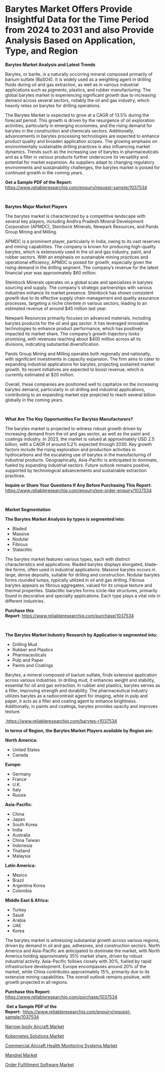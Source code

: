 <p><h1>Barytes Market Offers Provide Insightful Data for the Time Period from 2024 to 2031 and also Provide Analysis Based on Application, Type, and Region</h1></p><p><strong>Barytes Market Analysis and Latest Trends</strong></p>
<p><p>Barytes, or barite, is a naturally occurring mineral composed primarily of barium sulfate (BaSO4). It is widely used as a weighting agent in drilling fluids during oil and gas extraction, as well as in various industrial applications such as pigments, plastics, and rubber manufacturing. The global barytes market is experiencing significant growth due to increasing demand across several sectors, notably the oil and gas industry, which heavily relies on barytes for drilling operations.</p><p>The Barytes Market is expected to grow at a CAGR of 13.5% during the forecast period. This growth is driven by the resurgence of oil exploration activities, particularly in emerging economies, and the rising demand for barytes in the construction and chemicals sectors. Additionally, advancements in barytes processing technologies are expected to enhance product quality and broaden application scopes. The growing emphasis on environmentally sustainable drilling practices is also influencing market dynamics. Trends such as the increasing use of barytes in pharmaceuticals and as a filler in various products further underscore its versatility and potential for market expansion. As suppliers adapt to changing regulatory environments and sustainability challenges, the barytes market is poised for continued growth in the coming years.</p></p>
<p><strong>Get a Sample PDF of the Report:&nbsp;</strong> <a href="https://www.reliableresearchiq.com/enquiry/request-sample/1037534?utm_campaign=99&utm_medium=2&utm_source=Github&utm_content=ia&utm_term=05122024&utm_id=barytes">https://www.reliableresearchiq.com/enquiry/request-sample/1037534</a></p>
<p>&nbsp;</p>
<p><strong>Barytes Major Market Players</strong></p>
<p><p>The barytes market is characterized by a competitive landscape with several key players, including Andhra Pradesh Mineral Development Corporation (APMDC), Steinbock Minerals, Newpark Resources, and Pands Group Mining and Milling. </p><p>APMDC is a prominent player, particularly in India, owing to its vast reserves and mining capabilities. The company is known for producing high-quality barytes, which is extensively used in the oil and gas industry, paint, and rubber sectors. With an emphasis on sustainable mining practices and operational efficiency, APMDC is poised for growth, especially given the rising demand in the drilling segment. The company’s revenue for the latest financial year was approximately $60 million.</p><p>Steinbock Minerals operates on a global scale and specializes in barytes sourcing and supply. The company's strategic partnerships with various industries enhance its market presence. Steinbock has shown consistent growth due to its effective supply chain management and quality assurance processes, targeting a niche clientele in various sectors, leading to an estimated revenue of around $45 million last year.</p><p>Newpark Resources primarily focuses on advanced materials, including barytes products for the oil and gas sector. It has leveraged innovative technologies to enhance product performance, which has positively impacted its market share. The company’s growth trajectory looks promising, with revenues reaching about $400 million across all its divisions, indicating substantial diversification.</p><p>Pands Group Mining and Milling operates both regionally and nationally, with significant investments in capacity expansion. The firm aims to cater to expanding industrial applications for barytes, projecting sustained market growth. Its recent initiatives are expected to boost revenue, which is currently estimated at $20 million.</p><p>Overall, these companies are positioned well to capitalize on the increasing barytes demand, particularly in oil drilling and industrial applications, contributing to an expanding market size projected to reach several billion globally in the coming years.</p></p>
<p>&nbsp;</p>
<p><strong>What Are The Key Opportunities For Barytes Manufacturers?</strong></p>
<p><p>The barytes market is projected to witness robust growth driven by increasing demand from the oil and gas sector, as well as the paint and coatings industry. In 2023, the market is valued at approximately USD 2.5 billion, with a CAGR of around 5.2% expected through 2030. Key growth factors include the rising exploration and production activities in hydrocarbons and the escalating use of barytes in the manufacturing of industrial products. Geographically, Asia-Pacific is anticipated to dominate, fueled by expanding industrial sectors. Future outlook remains positive, supported by technological advancements and sustainable extraction practices.</p></p>
<p><strong>Inquire or Share Your Questions If Any Before Purchasing This Report:</strong> <a href="https://www.reliableresearchiq.com/enquiry/pre-order-enquiry/1037534?utm_campaign=99&utm_medium=2&utm_source=Github&utm_content=ia&utm_term=05122024&utm_id=barytes">https://www.reliableresearchiq.com/enquiry/pre-order-enquiry/1037534</a></p>
<p>&nbsp;</p>
<p><strong>Market Segmentation</strong></p>
<p><strong>The Barytes Market Analysis by types is segmented into:</strong></p>
<p><ul><li>Bladed</li><li>Massive</li><li>Nodular</li><li>Fibrous</li><li>Stalactitic</li></ul></p>
<p><p>The barytes market features various types, each with distinct characteristics and applications. Bladed barytes displays elongated, blade-like forms, often used in industrial applications. Massive barytes occurs in large, dense deposits, suitable for drilling and construction. Nodular barytes forms rounded lumps, typically utilized in oil and gas drilling. Fibrous barytes appears as fibrous aggregates, valued for its unique texture and thermal properties. Stalactitic barytes forms icicle-like structures, primarily found in decorative and specialty applications. Each type plays a vital role in different industries.</p></p>
<p><strong>Purchase this Report:&nbsp;</strong><a href="https://www.reliableresearchiq.com/purchase/1037534?utm_campaign=99&utm_medium=2&utm_source=Github&utm_content=ia&utm_term=05122024&utm_id=barytes">https://www.reliableresearchiq.com/purchase/1037534</a></p>
<p>&nbsp;</p>
<p><strong>The Barytes Market Industry Research by Application is segmented into:</strong></p>
<p><ul><li>Drilling Mud</li><li>Rubber and Plastics</li><li>Pharmaceuticals</li><li>Pulp and Paper</li><li>Paints and Coatings</li></ul></p>
<p><p>Barytes, a mineral composed of barium sulfate, finds extensive application across various industries. In drilling mud, it enhances weight and stability, essential for oil and gas extraction. In rubber and plastics, barytes serves as a filler, improving strength and durability. The pharmaceutical industry utilizes barytes as a radiocontrast agent for imaging, while in pulp and paper, it acts as a filler and coating agent to enhance brightness. Additionally, in paints and coatings, barytes provides opacity and improves texture.</p></p>
<p><a href="https://www.reliableresearchiq.com/barytes-r1037534?utm_campaign=99&utm_medium=2&utm_source=Github&utm_content=ia&utm_term=05122024&utm_id=barytes">&nbsp;https://www.reliableresearchiq.com/barytes-r1037534</a></p>
<p><strong>In terms of Region, the Barytes Market Players available by Region are:</strong></p>
<p>
    <p> <strong> North America: </strong>
        <ul>
            <li>United States</li>
            <li>Canada</li>
        </ul>
        </p> 
    <p> <strong> Europe: </strong>
        <ul>
            <li>Germany</li>
            <li>France</li>
            <li>U.K.</li>
            <li>Italy</li>
            <li>Russia</li>
        </ul>
        </p> 
    <p> <strong> Asia-Pacific: </strong>
        <ul>
            <li>China</li>
            <li>Japan</li>
            <li>South Korea</li>
            <li>India</li>
            <li>Australia</li>
            <li>China Taiwan</li>
            <li>Indonesia</li>
            <li>Thailand</li>
            <li>Malaysia</li>
        </ul>
        </p> 
    <p> <strong> Latin America: </strong>
        <ul>
            <li>Mexico</li>
            <li>Brazil</li>
            <li>Argentina Korea</li>
            <li>Colombia</li>
        </ul>
        </p> 
    <p> <strong> Middle East & Africa: </strong>
        <ul>
            <li>Turkey</li>
            <li>Saudi</li>
            <li>Arabia</li>
            <li>UAE</li>
            <li>Korea</li>
        </ul>
    </p>
    </p>
<p><p>The barytes market is witnessing substantial growth across various regions, driven by demand in oil and gas, adhesives, and construction sectors. North America and Asia-Pacific are anticipated to dominate the market, with North America holding approximately 35% market share, driven by robust industrial activity. Asia-Pacific follows closely with 30%, fueled by rapid infrastructure development. Europe encompasses around 20% of the market, while China contributes approximately 15%, primarily due to its extensive mining capabilities. The overall outlook remains positive, with growth projected in all regions.</p></p>
<p><strong>Purchase this Report: </strong><a href="https://www.reliableresearchiq.com/purchase/1037534?utm_campaign=99&utm_medium=2&utm_source=Github&utm_content=ia&utm_term=05122024&utm_id=barytes">https://www.reliableresearchiq.com/purchase/1037534</a></p>
<p>&nbsp;<strong>Get a Sample PDF of the Report:&nbsp;&nbsp;</strong><a href="https://www.reliableresearchiq.com/enquiry/request-sample/1037534?utm_campaign=99&utm_medium=2&utm_source=Github&utm_content=ia&utm_term=05122024&utm_id=barytes">https://www.reliableresearchiq.com/enquiry/request-sample/1037534</a></p>
<p><strong></strong></p>
<p><p><a href="https://issuu.com/reportprime-2/docs/narrow-body-aircraft-market-size-2030.pptx?utm_campaign=99&utm_medium=2&utm_source=Github&utm_content=ia&utm_term=05122024&utm_id=barytes">Narrow-body Aircraft Market</a></p><p><a href="https://www.linkedin.com/pulse/future-market-revenue-kubernetes-solutions-projected-41-cagr-ztmpe?utm_campaign=99&utm_medium=2&utm_source=Github&utm_content=ia&utm_term=05122024&utm_id=barytes">Kubernetes Solutions Market</a></p><p><a href="https://www.linkedin.com/pulse/commercial-aircraft-health-monitoring-systems-industry-projections-nugfe?utm_campaign=99&utm_medium=2&utm_source=Github&utm_content=ia&utm_term=05122024&utm_id=barytes">Commercial Aircraft Health Monitoring Systems Market</a></p><p><a href="https://issuu.com/reportprime-2/docs/mandrel-market-size-2030.pptx?utm_campaign=99&utm_medium=2&utm_source=Github&utm_content=ia&utm_term=05122024&utm_id=barytes">Mandrel Market</a></p><p><a href="https://www.linkedin.com/pulse/order-fulfillment-software-market-size-expand-cagr-133-along-fe4qe?utm_campaign=99&utm_medium=2&utm_source=Github&utm_content=ia&utm_term=05122024&utm_id=barytes">Order Fulfillment Software Market</a></p></p>